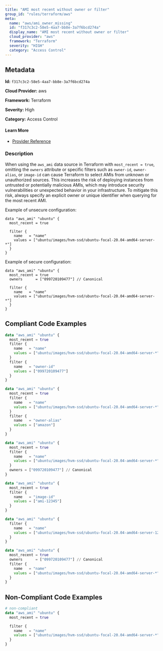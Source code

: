 ```yaml
---
title: "AMI most recent without owner or filter"
group_id: "rules/terraform/aws"
meta:
  name: "aws/ami_owner_missing"
  id: "f317c3c2-58e5-4aa7-bb8e-3a7f6bcd274a"
  display_name: "AMI most recent without owner or filter"
  cloud_provider: "aws"
  framework: "Terraform"
  severity: "HIGH"
  category: "Access Control"
---
```

## Metadata

**Id:** `f317c3c2-58e5-4aa7-bb8e-3a7f6bcd274a`

**Cloud Provider:** aws

**Framework:** Terraform

**Severity:** High

**Category:** Access Control

#### Learn More

 - [Provider Reference](https://registry.terraform.io/providers/hashicorp/aws/latest/docs/data-sources/ami)

### Description

 When using the `aws_ami` data source in Terraform with `most_recent = true`, omitting the `owners` attribute or specific filters such as `owner-id`, `owner-alias`, or `image-id` can cause Terraform to select AMIs from unknown or unauthorized sources. This increases the risk of deploying instances from untrusted or potentially malicious AMIs, which may introduce security vulnerabilities or unexpected behavior in your infrastructure. To mitigate this risk, always specify an explicit owner or unique identifier when querying for the most recent AMI.

Example of unsecure configuration:

```
data "aws_ami" "ubuntu" {
  most_recent = true

  filter {
    name   = "name"
    values = ["ubuntu/images/hvm-ssd/ubuntu-focal-20.04-amd64-server-*"]
  }
}
```

Example of secure configuration:

```
data "aws_ami" "ubuntu" {
  most_recent = true
  owners      = ["099720109477"] // Canonical

  filter {
    name   = "name"
    values = ["ubuntu/images/hvm-ssd/ubuntu-focal-20.04-amd64-server-*"]
  }
}
```


## Compliant Code Examples
```tf
data "aws_ami" "ubuntu" {
  most_recent = true
  filter {
    name   = "name"
    values = ["ubuntu/images/hvm-ssd/ubuntu-focal-20.04-amd64-server-*"]
  }
  filter {
    name   = "owner-id"
    values = ["099720109477"]
  }
}

data "aws_ami" "ubuntu" {
  most_recent = true
  filter {
    name   = "name"
    values = ["ubuntu/images/hvm-ssd/ubuntu-focal-20.04-amd64-server-*"]
  }
  filter {
    name   = "owner-alias"
    values = ["amazon"]
  }
}

data "aws_ami" "ubuntu" {
  most_recent = true
  filter {
    name   = "name"
    values = ["ubuntu/images/hvm-ssd/ubuntu-focal-20.04-amd64-server-*"]
  }
  owners = ["099720109477"] // Canonical
}

data "aws_ami" "ubuntu" {
  most_recent = true
  filter {
    name   = "image-id"
    values = ["ami-12345"]
  }
}

data "aws_ami" "ubuntu" {
  filter {
    name   = "name"
    values = ["ubuntu/images/hvm-ssd/ubuntu-focal-20.04-amd64-server-1234"]
  }
}

data "aws_ami" "ubuntu" {
  most_recent = true
  owners      = ["099720109477"] // Canonical
  filter {
    name   = "name"
    values = ["ubuntu/images/hvm-ssd/ubuntu-focal-20.04-amd64-server-*"]
  }
}

```
## Non-Compliant Code Examples
```tf
# non-compliant
data "aws_ami" "ubuntu" {
  most_recent = true

  filter {
    name   = "name"
    values = ["ubuntu/images/hvm-ssd/ubuntu-focal-20.04-amd64-server-*"]
  }
}

```